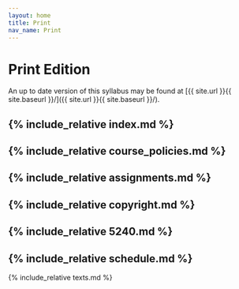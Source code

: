 ```yaml
---
layout: home
title: Print
nav_name: Print
---
```

# Print Edition
An up to date version of this syllabus may be found at [{{ site.url }}{{ site.baseurl }}/]({{ site.url }}{{ site.baseurl }}/).

{% include_relative index.md %}
---
{% include_relative course_policies.md %}
---
{% include_relative assignments.md %}
---
{% include_relative copyright.md %}
---
{% include_relative 5240.md %}
---
{% include_relative schedule.md %}
---
{% include_relative texts.md %}
